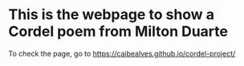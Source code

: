 # This is the webpage to show a Cordel poem from Milton Duarte

To check the page, go to https://caibealves.github.io/cordel-project/
